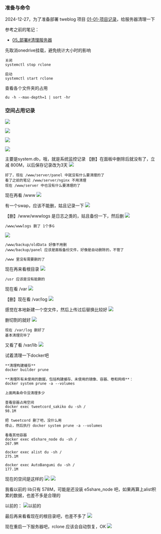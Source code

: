 ### 准备与命令
2024-12-27，为了准备部署 tweblog 项目 [01-01-项目记录](../../240810-tweet-blog-dev/01-01-项目记录.md)，给服务器清理一下

参考之前的笔记：
- [05_部署#清理服务器](../../../240215-e5-website-dev-diary/05_部署.md#清理服务器)

先取消onedrive挂载，避免统计大小时的影响
```
关闭
systemctl stop rclone

启动
systemctl start rclone
```

查看各个文件夹的占用
```
du -h --max-depth=1 | sort -hr
```


### 空间占用记录
![](assets/Pasted%20image%2020241227190110.png)

![](assets/Pasted%20image%2020241227190619.png)

![](assets/Pasted%20image%2020241227191148.png)

![](assets/Pasted%20image%2020241227191409.png)

主要是system.db，哦，就是系统监控记录
【删】在面板中删除后就没有了，立减 800M，以后保存记录改为3天
![](assets/Pasted%20image%2020241227191713.png)

```
好了，现在 /www/server/panel 中就没有什么要清理的了
看了之前的笔记 /www/server/nginx 不用清理
现在 /www/server 中也没有什么要清理的了
```

现在再看 /www
![](assets/Pasted%20image%2020241227192807.png)

有一个swap，应该不能删，姑且记录一下
![](assets/Pasted%20image%2020241227193042.png)

【删】/www/wwwlogs 是日志之类的，姑且备份一下，然后删
![](assets/Pasted%20image%2020241227193205.png)

```
/www/wwwlogs 删了 1个多G
```

![](assets/Pasted%20image%2020241227201855.png)

```
/www/backup/oldData 好像不用删
/www/backup/panel 应该是面板备份文件，好像是自动删除的，不管了

/www 里没有需要删的了
```

现在再来看根目录
![](assets/Pasted%20image%2020241227202119.png)

```
/usr 应该是没有能删的
```

现在看 /var
![](assets/Pasted%20image%2020241227202253.png)

【删】现在看 /var/log
![](assets/Pasted%20image%2020241227202447.png)

感觉在本地新建一个空文件，然后上传过后替换比较好
![](assets/Pasted%20image%2020241227202549.png)

删切割的就好
![](assets/Pasted%20image%2020241227210750.png)

```
现在 /var/log 删好了
基本清理完毕了
```

又看了看 /var/lib
![](assets/Pasted%20image%2020241227211333.png)

试着清理一下docker吧
```
**清理构建缓存**
docker builder prune

**清理所有未使用的数据，包括构建缓存、未使用的镜像、容器、卷和网络**：
docker system prune -a --volumes

上面两条命令没清理多少

查看容器占用空间
docker exec tweetcord_sakiko du -sh /
98.1M

把 tweetcord 删了吧，没什么用
停止，然后执行 docker system prune -a --volumes

看看其他容器
docker exec e5share_node du -sh /
267.9M

docker exec alist du -sh /
275.1M

docker exec AutoBangumi du -sh /
177.1M
```

现在的空间是这样的
![](assets/Pasted%20image%2020241227214152.png)
![](assets/Pasted%20image%2020241227214313.png)

我看以前的 lib只有 578M，可能是还没装 e5share_node 吧，如果再算上alist积累的数据，也差不多是合理的

以前的：
![以前的](assets/Pasted%20image%2020241227214627.png)

最后再来看看现在的根目录吧，也差不多了
![](assets/Pasted%20image%2020241227214815.png)

现在重启一下服务器吧，rclone 应该会自动恢复，OK
![](assets/Pasted%20image%2020241227215328.png)

